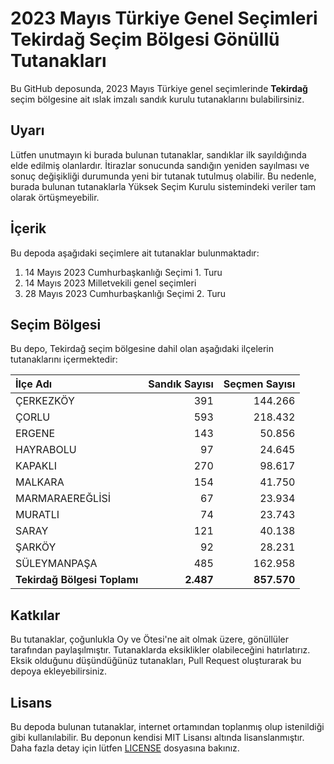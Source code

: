 # 2023 Mayıs Türkiye Genel Seçimleri Tekirdağ Seçim Bölgesi Gönüllü Tutanakları

Bu GitHub deposunda, 2023 Mayıs Türkiye genel seçimlerinde **Tekirdağ** seçim bölgesine ait ıslak imzalı sandık kurulu tutanaklarını bulabilirsiniz.

## Uyarı

Lütfen unutmayın ki burada bulunan tutanaklar, sandıklar ilk sayıldığında elde edilmiş olanlardır. İtirazlar sonucunda sandığın yeniden sayılması ve sonuç değişikliği durumunda yeni bir tutanak tutulmuş olabilir. Bu nedenle, burada bulunan tutanaklarla Yüksek Seçim Kurulu sistemindeki veriler tam olarak örtüşmeyebilir.

## İçerik

Bu depoda aşağıdaki seçimlere ait tutanaklar bulunmaktadır:

1. 14 Mayıs 2023 Cumhurbaşkanlığı Seçimi 1. Turu
2. 14 Mayıs 2023 Milletvekili genel seçimleri
3. 28 Mayıs 2023 Cumhurbaşkanlığı Seçimi 2. Turu

## Seçim Bölgesi

Bu depo, Tekirdağ seçim bölgesine dahil olan aşağıdaki ilçelerin tutanaklarını içermektedir:

| İlçe Adı | Sandık Sayısı | Seçmen Sayısı |
| :------- | ------------: | ------------: |
 | ÇERKEZKÖY  |          391  |      144.266  | 
 | ÇORLU  |          593  |      218.432  | 
 | ERGENE  |          143  |       50.856  | 
 | HAYRABOLU  |           97  |       24.645  | 
 | KAPAKLI  |          270  |       98.617  | 
 | MALKARA  |          154  |       41.750  | 
 | MARMARAEREĞLİSİ  |           67  |       23.934  | 
 | MURATLI  |           74  |       23.743  | 
 | SARAY  |          121  |       40.138  | 
 | ŞARKÖY  |           92  |       28.231  | 
 | SÜLEYMANPAŞA  |          485  |      162.958  |
| **Tekirdağ Bölgesi Toplamı**  |  **2.487**  |  **857.570**  |

## Katkılar

Bu tutanaklar, çoğunlukla Oy ve Ötesi'ne ait olmak üzere, gönüllüler tarafından paylaşılmıştır. Tutanaklarda eksiklikler olabileceğini hatırlatırız. Eksik olduğunu düşündüğünüz tutanakları, Pull Request oluşturarak bu depoya ekleyebilirsiniz.

## Lisans

Bu depoda bulunan tutanaklar, internet ortamından toplanmış olup istenildiği gibi kullanılabilir.
Bu deponun kendisi MIT Lisansı altında lisanslanmıştır. Daha fazla detay için lütfen [LICENSE](LICENSE) dosyasına bakınız.
